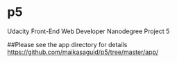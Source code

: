 p5
===============================

Udacity Front-End Web Developer Nanodegree Project 5

##Please see the app directory for details
https://github.com/maikasaguid/p5/tree/master/app/

